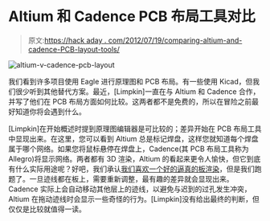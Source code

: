 # Altium 和 Cadence PCB 布局工具对比

> 原文:[https://hack aday . com/2012/07/19/comparing-altium-and-cadence-PCB-layout-tools/](https://hackaday.com/2012/07/19/comparing-altium-and-cadence-pcb-layout-tools/)

![](../Images/475be4adc45d8bb8dd212e1f909df791.png "altium-v-cadence-pcb-layout")

我们看到许多项目使用 Eagle 进行原理图和 PCB 布局。有一些使用 Kicad，但我们很少听到其他替代方案。最近，[Limpkin]一直在与 Altium 和 Cadence 合作，并写了他们在 PCB 布局方面如何比较。这两者都不是免费的，所以在冒险之前最好知道你将会遇到什么。

[Limpkin]在开始概述时提到原理图编辑器是可比较的；差异开始在 PCB 布局工具中显现出来。在这里，您可以看到 Altium 总是标记焊盘，这样您就知道每个焊盘属于哪个网络。如果您将鼠标悬停在焊盘上，Cadence(其 PCB 布局工具称为 Allegro)将显示网络。两者都有 3D 渲染，Altium 的看起来更令人愉快，但它到底有什么实际用途呢？好吧，我们承认[我们喜欢一个好的逼真的板渲染](http://hackaday.com/2012/06/05/this-is-not-real-lifelike-renderings-from-eagle-files/)，但是我们跑题了。一旦迹线都在板上，需要重新调整，最有趣的差异就会显现出来。Cadence 实际上会自动移动其他层上的迹线，以避免与迟到的过孔发生冲突，Altium 在拖动迹线时会显示一些奇怪的行为。[Limpkin]没有给出最终的判断，但仅仅是比较就值得一读。
